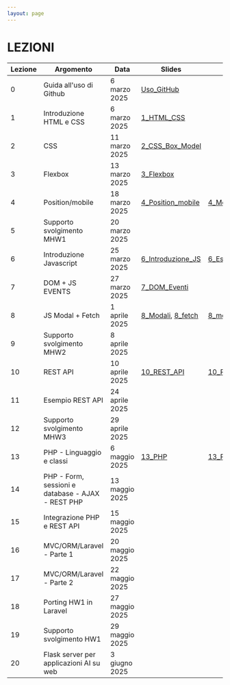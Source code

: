 ```yaml
---
layout: page
---
```


# LEZIONI

| Lezione | Argomento                                    | Data                | Slides | Codice |
|---------|----------------------------------------------|----------------------|--------|--------|
| 0       | Guida all'uso di Github                      | 6 marzo 2025         | [Uso_GitHub](https://studentiunict-my.sharepoint.com/:b:/g/personal/simone_palazzo_unict_it/Ea4MkN3rGrRFnfImnw2p8VMByI0qejervGa_A3fJni03ZQ?e=2mqAIF)       |        |
| 1       | Introduzione HTML e CSS                      | 6 marzo 2025         | [1_HTML_CSS](https://drive.google.com/file/d/12wBHa6kBx7QZq_IP4fgD5pXTrGngScko/view?usp=sharing)       |        |
| 2       | CSS                                          | 11 marzo 2025        | [2_CSS_Box_Model](https://drive.google.com/file/d/10q3vg1TOWWIkmpNv4t235p8FpRgByfwc/view?usp=sharing)       |        |
| 3       | Flexbox                                      | 13 marzo 2025        | [3_Flexbox](https://drive.google.com/file/d/1GtLPUZl2Xc7_m77AB2KVpnfuvvDKM1vi/view?usp=sharing)       |        |
| 4       | Position/mobile                              | 18 marzo 2025        | [4_Position_mobile](https://drive.google.com/file/d/1JC9WtRfH8O3b9SlhRN5edhjm9WReu8DP/view?usp=sharing)      |    [4_Mobile_Code](https://drive.google.com/file/d/1zIEdQuYdr2qNgH_j2cv9hMQ1H8y_bZHt/view?usp=sharing)    |
| 5       | Supporto svolgimento MHW1                    | 20 marzo 2025        |        |        |
| 6       | Introduzione Javascript                      | 25 marzo 2025        | [6_Introduzione_JS](https://drive.google.com/file/d/1KPX1ZQTKlVh_X7uASYfHMAf06VkXhVTh/view?usp=sharing)       |   [6_Esempi_JS](https://drive.google.com/file/d/1xn2SeUfR_0aKNKFS2_VSNtLHZ-DCss2b/view?usp=sharing)     |
| 7       | DOM + JS EVENTS                              | 27 marzo 2025        | [7_DOM_Eventi](https://drive.google.com/file/d/118rwqzcV0jPd4ZHYqfmsJZ6Ojnbf3iZY/view?usp=sharing)       |        |
| 8       | JS Modal + Fetch                             | 1 aprile 2025        |   [8_Modali](https://studentiunict-my.sharepoint.com/:b:/g/personal/simone_palazzo_unict_it/EXXJuYZXfyZFpYcWInrMxkQBAbLkshTMsW9sYZ9B3LD6PA?e=kjdjxs), [8_fetch](https://studentiunict-my.sharepoint.com/:b:/g/personal/simone_palazzo_unict_it/ESrlttH90YpPrfvib5rjEtsBrl_sqgsc4yr74h1lRPDbKQ?e=flvvKP)    |  [8_modali](https://studentiunict-my.sharepoint.com/:u:/g/personal/simone_palazzo_unict_it/EcaiAuwtdZtIiGzY7oMfNl8BQ5l4Sxkfr-03npbsS44uJA?e=nl5yaQ), [8_fetch](https://studentiunict-my.sharepoint.com/:u:/g/personal/simone_palazzo_unict_it/EWHlvqT2-IlKtaY-qGIrvKsBuXE2QExHWmNrAn9T-DEE_Q?e=mSncaF)     |
| 9       | Supporto svolgimento MHW2                      | 8 aprile 2025        |       |       |
| 10      | REST API                                       | 10 aprile 2025       |  [10_REST_API](https://drive.google.com/file/d/1f38EEOQVloT0Y-IMGanFumfV0kHVJTUB/view?usp=sharing)     | [10_REST_API_Code](https://drive.google.com/file/d/12Tzm_jZ5n2r6qGp3UbYdf3aCKblt473W/view?usp=sharing)      |
| 11      | Esempio REST API                             | 24 aprile 2025       |       |       |
| 12      | Supporto svolgimento MHW3                      | 29 aprile 2025       |       |       |
| 13      | PHP - Linguaggio e classi                      | 6 maggio 2025        |  [13_PHP](https://drive.google.com/file/d/18PF_-MPzpuTzV3qZlvaOc1gX0Mg83t6f/view?usp=sharing)     |   [13_PHP_Code](https://drive.google.com/file/d/1DfCqp5MEqkjySC5XFsFnGdH6Bt7CBL9p/view?usp=sharing)    |
| 14      | PHP - Form, sessioni e database - AJAX - REST PHP | 13 maggio 2025   |       |       |
| 15      | Integrazione PHP e REST API  | 15 maggio 2025 |       |       |
| 16      | MVC/ORM/Laravel - Parte 1                   | 20 maggio 2025       |       |       |
| 17      | MVC/ORM/Laravel - Parte 2                       | 22 maggio 2025       |       |       |
| 18      | Porting HW1 in Laravel                         | 27 maggio 2025       |       |       |
| 19      | Supporto svolgimento HW1                               | 29 maggio 2025       |       |       |
| 20      | Flask server per applicazioni AI su web        | 3 giugno 2025        |       |       |
